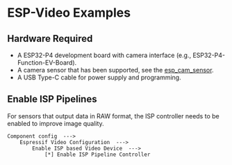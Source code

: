 # ESP-Video Examples

## Hardware Required
* A ESP32-P4 development board with camera interface (e.g., ESP32-P4-Function-EV-Board).
* A camera sensor that has been supported, see the [esp_cam_sensor](https://github.com/espressif/esp-video-components/tree/master/esp_cam_sensor).
* A USB Type-C cable for power supply and programming.

## Enable ISP Pipelines
For sensors that output data in RAW format, the ISP controller needs to be enabled to improve image quality.
```
Component config  --->
    Espressif Video Configuration  --->
        Enable ISP based Video Device  --->
            [*] Enable ISP Pipeline Controller
```